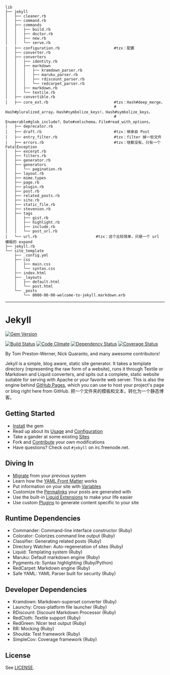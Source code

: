     lib
    ├── jekyll
    │   ├── cleaner.rb
    │   ├── command.rb
    │   ├── commands
    │   │   ├── build.rb
    │   │   ├── doctor.rb
    │   │   ├── new.rb
    │   │   └── serve.rb
    │   ├── configuration.rb                        #tzx：配置
    │   ├── converter.rb
    │   ├── converters
    │   │   ├── identity.rb
    │   │   ├── markdown
    │   │   │   ├── kramdown_parser.rb
    │   │   │   ├── maruku_parser.rb
    │   │   │   ├── rdiscount_parser.rb
    │   │   │   └── redcarpet_parser.rb
    │   │   ├── markdown.rb
    │   │   └── textile.rb
    │   ├── convertible.rb
    │   ├── core_ext.rb                             #tzx：Hash#deep_merge，
                                                    #   Hash#pluralized_array，Hash#symbolize_keys!，Hash#symbolize_keys，
                                                    #   Enumerable#glob_include?，Date#xmlschema，File#read_with_options，
    │   ├── deprecator.rb
    │   ├── draft.rb                                #tzx：继承自 Post
    │   ├── entry_filter.rb                         #tzx：filter 掉一些文件
    │   ├── errors.rb                               #tzx：啥都没有，只有一个 FatalException
    │   ├── excerpt.rb
    │   ├── filters.rb
    │   ├── generator.rb
    │   ├── generators
    │   │   └── pagination.rb
    │   ├── layout.rb
    │   ├── mime.types
    │   ├── page.rb
    │   ├── plugin.rb
    │   ├── post.rb
    │   ├── related_posts.rb
    │   ├── site.rb
    │   ├── static_file.rb
    │   ├── stevenson.rb
    │   ├── tags
    │   │   ├── gist.rb
    │   │   ├── highlight.rb
    │   │   ├── include.rb
    │   │   └── post_url.rb
    │   └── url.rb                          #tzx：这个比较简单，只是一个 url 模板的 expand
    ├── jekyll.rb
    └── site_template
        ├── _config.yml
        ├── css
        │   ├── main.css
        │   └── syntax.css
        ├── index.html
        ├── _layouts
        │   ├── default.html
        │   └── post.html
        └── _posts
            └── 0000-00-00-welcome-to-jekyll.markdown.erb

---

# Jekyll

[![Gem Version](https://badge.fury.io/rb/jekyll.png)](http://badge.fury.io/rb/jekyll)

[![Build Status](https://secure.travis-ci.org/jekyll/jekyll.png?branch=master)](https://travis-ci.org/jekyll/jekyll)
[![Code Climate](https://codeclimate.com/github/jekyll/jekyll.png)](https://codeclimate.com/github/jekyll/jekyll)
[![Dependency Status](https://gemnasium.com/jekyll/jekyll.png)](https://gemnasium.com/jekyll/jekyll)
[![Coverage Status](https://coveralls.io/repos/jekyll/jekyll/badge.png)](https://coveralls.io/r/jekyll/jekyll)

By Tom Preston-Werner, Nick Quaranto, and many awesome contributors!

Jekyll is a simple, blog aware, static site generator. It takes a template
directory (representing the raw form of a website), runs it through Textile or
Markdown and Liquid converters, and spits out a complete, static website
suitable for serving with Apache or your favorite web server. This is also the
engine behind [GitHub Pages](http://pages.github.com), which you can use to
host your project's page or blog right here from GitHub.
把一个文件夹的模板和文本，转化为一个静态博客。

## Getting Started

* [Install](http://jekyllrb.com/docs/installation/) the gem
* Read up about its [Usage](http://jekyllrb.com/docs/usage/) and [Configuration](http://jekyllrb.com/docs/configuration/)
* Take a gander at some existing [Sites](http://wiki.github.com/jekyll/jekyll/sites)
* Fork and [Contribute](http://jekyllrb.com/docs/contributing/) your own modifications
* Have questions? Check out `#jekyll` on irc.freenode.net.

## Diving In

* [Migrate](http://jekyllrb.com/docs/migrations/) from your previous system
* Learn how the [YAML Front Matter](http://jekyllrb.com/docs/frontmatter/) works
* Put information on your site with [Variables](http://jekyllrb.com/docs/variables/)
* Customize the [Permalinks](http://jekyllrb.com/docs/permalinks/) your posts are generated with
* Use the built-in [Liquid Extensions](http://jekyllrb.com/docs/templates/) to make your life easier
* Use custom [Plugins](http://jekyllrb.com/docs/plugins/) to generate content specific to your site

## Runtime Dependencies

* Commander: Command-line interface constructor (Ruby)
* Colorator: Colorizes command line output (Ruby)
* Classifier: Generating related posts (Ruby)
* Directory Watcher: Auto-regeneration of sites (Ruby)
* Liquid: Templating system (Ruby)
* Maruku: Default markdown engine (Ruby)
* Pygments.rb: Syntax highlighting (Ruby/Python)
* RedCarpet: Markdown engine (Ruby)
* Safe YAML: YAML Parser built for security (Ruby)

## Developer Dependencies

* Kramdown: Markdown-superset converter (Ruby)
* Launchy: Cross-platform file launcher (Ruby)
* RDiscount: Discount Markdown Processor (Ruby)
* RedCloth: Textile support (Ruby)
* RedGreen: Nicer test output (Ruby)
* RR: Mocking (Ruby)
* Shoulda: Test framework (Ruby)
* SimpleCov: Coverage framework (Ruby)

## License

See [LICENSE](https://github.com/jekyll/jekyll/blob/master/LICENSE).
